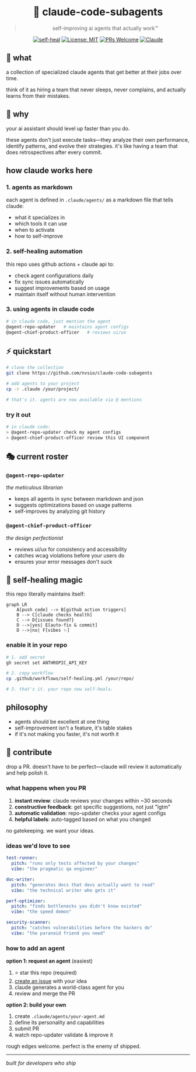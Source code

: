 <div align="center">

# 🤖 claude-code-subagents

> self-improving ai agents that actually work™

[![self-heal](https://github.com/nvsio/claude-code-subagents/actions/workflows/self-healing.yml/badge.svg)](https://github.com/nvsio/claude-code-subagents/actions/workflows/self-healing.yml)
[![License: MIT](https://img.shields.io/badge/License-MIT-yellow.svg)](https://opensource.org/licenses/MIT)
[![PRs Welcome](https://img.shields.io/badge/PRs-welcome-brightgreen.svg)](http://makeapullrequest.com)
[![Claude](https://img.shields.io/badge/Powered%20by-Claude-orange)](https://claude.ai)

</div>

## 🤔 what

a collection of specialized claude agents that get better at their jobs over time. 

think of it as hiring a team that never sleeps, never complains, and actually learns from their mistakes.

## 🚀 why

your ai assistant should level up faster than you do. 

these agents don't just execute tasks—they analyze their own performance, identify patterns, and evolve their strategies. it's like having a team that does retrospectives after every commit.

## how claude works here

### 1. agents as markdown
each agent is defined in `.claude/agents/` as a markdown file that tells claude:
- what it specializes in
- which tools it can use
- when to activate
- how to self-improve

### 2. self-healing automation
this repo uses github actions + claude api to:
- check agent configurations daily
- fix sync issues automatically
- suggest improvements based on usage
- maintain itself without human intervention

### 3. using agents in claude code
```bash
# in claude code, just mention the agent
@agent-repo-updater   # maintains agent configs
@agent-chief-product-officer   # reviews ui/ux
```

## ⚡ quickstart

```bash
# clone the collection
git clone https://github.com/nvsio/claude-code-subagents

# add agents to your project
cp -r .claude /your/project/

# that's it. agents are now available via @ mentions
```

### try it out
```bash
# in claude code:
> @agent-repo-updater check my agent configs
> @agent-chief-product-officer review this UI component
```

## 🎭 current roster

### `@agent-repo-updater` 
*the meticulous librarian*
- keeps all agents in sync between markdown and json
- suggests optimizations based on usage patterns
- self-improves by analyzing git history

### `@agent-chief-product-officer`
*the design perfectionist*
- reviews ui/ux for consistency and accessibility
- catches wcag violations before your users do
- ensures your error messages don't suck

## 🔄 self-healing magic

this repo literally maintains itself:

```mermaid
graph LR
    A[push code] --> B[github action triggers]
    B --> C[claude checks health]
    C --> D{issues found?}
    D -->|yes| E[auto-fix & commit]
    D -->|no| F[vibes ✨]
```

### enable it in your repo
```bash
# 1. add secret
gh secret set ANTHROPIC_API_KEY

# 2. copy workflow
cp .github/workflows/self-healing.yml /your/repo/

# 3. that's it. your repo now self-heals.
```

## philosophy

- agents should be excellent at one thing
- self-improvement isn't a feature, it's table stakes
- if it's not making you faster, it's not worth it

## 🤝 contribute

drop a PR. doesn't have to be perfect—claude will review it automatically and help polish it.

### what happens when you PR

1. **instant review**: claude reviews your changes within ~30 seconds
2. **constructive feedback**: get specific suggestions, not just "lgtm"
3. **automatic validation**: repo-updater checks your agent configs
4. **helpful labels**: auto-tagged based on what you changed

no gatekeeping. we want your ideas.

### ideas we'd love to see

```yaml
test-runner:
  pitch: "runs only tests affected by your changes"
  vibe: "the pragmatic qa engineer"

doc-writer:
  pitch: "generates docs that devs actually want to read"  
  vibe: "the technical writer who gets it"

perf-optimizer:
  pitch: "finds bottlenecks you didn't know existed"
  vibe: "the speed demon"

security-scanner:
  pitch: "catches vulnerabilities before the hackers do"
  vibe: "the paranoid friend you need"
```

### how to add an agent

**option 1: request an agent** (easiest)
1. ⭐ star this repo (required)
2. [create an issue](https://github.com/nvsio/claude-code-subagents/issues/new?template=new-agent-request.yml) with your idea
3. claude generates a world-class agent for you
4. review and merge the PR

**option 2: build your own**
1. create `.claude/agents/your-agent.md`
2. define its personality and capabilities
3. submit PR
4. watch repo-updater validate & improve it

rough edges welcome. perfect is the enemy of shipped.

---

*built for developers who ship*
